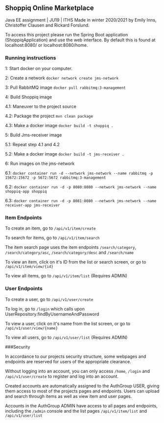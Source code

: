 ## Shoppiq Online Marketplace
Java EE assignment | JU19 | ITHS
Made in winter 2020/2021 by Emily Inns, Christoffer Clausen and Rickard Forslund.

To access this project please run the Spring Boot application (ShoppiqApplication) and use the web interface. 
By default this is found at localhost:8080/ or localhost:8080/home.

### Running instructions

1: Start docker on your computer.

2: Create a network ``docker network create jms-network``

3: Pull RabbitMQ image ``docker pull rabbitmq:3-management``

4: Build Shoppiq image

4.1: Maneuver to the project source 

4.2: Package the project ``mvn clean package``

4.3: Make a docker image ``docker build -t shoppiq .``

5: Build Jms-receiver image

5.1: Repeat step 4.1 and 4.2

5.2: Make a docker image ``docker build -t jms-receiver .``

6: Run images on the jms-network

6.1: ``docker container run -d --network jms-network --name rabbitmq -p 15672:15672 -p 5672:5672 rabbitmq:3-management``

6.2: ``docker container run -d -p 8080:8080 --network jms-network --name shoppiq-app shoppiq``

6.3: ``docker container run -d -p 8081:8080 --network jms-network --name receiver-app jms-receiver``

### Item Endpoints

To create an item, go to `/api/v1/item/create`

To search for items, go to `/api/v1/item/search`

The item search page uses the item endpoints `/search/category`, `/search/category/asc`, `/search/category/desc` and `/search/name`

To view an item, click on it's ID from the list or search screen, or go to `/api/v1/item/view/{id}`

To view all items, go to `/api/v1/item/list` (Requires ADMIN)

### User Endpoints
To create a user, go to `/api/v1/user/create`

To log in, go to `/login` which calls upon UserRepository.findByUsernameAndPassword

To view a user, click on it's name from the list screen, or go to `/api/v1/user/view/{name}`

To view all users, go to `/api/v1/user/list` (Requires ADMIN)

###Security

In accordance to our projects security structure, some webpages and endpoints are reserved for users of the appropriate clearance.

Without logging into an account, you can only access `/home`, `/login` and `/api/v1/user/create` to register and log into an account.

Created accounts are automatically assigned to the AuthGroup USER, giving them access to most of the projects pages and endpoints. Users can
upload and search through items as well as view item and user pages.

Accounts in the AuthGroup ADMIN have access to all pages and endpoints, including the `/admin` console and the list pages `/api/v1/item/list` and `/api/v1/user/list`